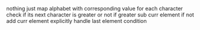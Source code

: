 nothing just map alphabet with corresponding value
for each character check if its next character is greater or not
if greater sub curr element
if not add curr element
explicitly handle last element condition